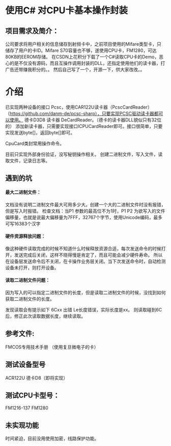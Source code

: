 
# 使用C# 对CPU卡基本操作封装

## 项目需求及简介：
公司要求将用户相关的信息储存到射频卡中，之前项目使用的Mifare类型卡，只储存了用户的卡ID。Mifare S70容量也不够，遂使用CPU卡，FM1280，可达80KB的EEROM存储。
在CSDN上花积分下载了一个C#读取CPU卡的Demo，恶心的是不仅没有源码，而且互操作调用封装的DLL，还指定使用他们的读卡器，打广告还带赚我积分的。。
然后自己写了一个，开源一下，供大家改改。。

# 介绍

已实现两种设备的接口
Pcsc，使用CAR122U读卡器（PcscCardReader）（https://github.com/danm-de/pcsc-sharp），只要实现PCSC驱动读卡器都可以使用。
德卡D3D8 读卡器 DeCardReader。（德卡的读卡器DLL貌似只有32位的）
添加新读卡器，只需要实现接口ICPUCardReader即可。接口很简单，只要实现发送byte[]，返回byte[]即可。

CpuCard类封常用操作命令。

目前只实现外部身份验证，没写秘钥操作相关。
创建二进制文件，写入文件，读取文件，记录日志等。


## 遇到的坑

#### 最大二进制文件：
文档没有说明二进制文件最大可用多少大。创建一个大的二进制文件时没有报错，但是写入时报错。
检查文档：当P1 参数的最高位不为1时，P1 P2 为欲写入的文件偏移量，也就是说最大偏移量为7FFF，32767个字节，使用Unicode编码，最多可写16383个汉字


#### 硬件资源释放问题：
像这种硬件读取完成的时候不知道什么时候释放资源合适，每次发送命令的时候打开，发送完成后关闭，这样不晓得慢是肯定了，而且可能会减少硬件寿命。
所以在设备层发送命令后不关闭，在卡操作业务层关闭。当下次发送命令时，自动检测设备未打开，则打开设备。

####  读取二进制文件问题：
因为写入的可以指定二进制文件的长度，但是读取二进制文件的时候，没找到如何获取二进制文件的长度。

发现读取会有提示如下
6Cxx 出错 Le长度错误，实际长度是xx。
则读取碰到6C后，修正此次读取数据长度，继续读取。



## 参考文件: 
 FMCOS专用技术手册 （使用复旦微电子的卡）


## 测试设备型号
ACR122U  德卡D8（即将实现）

## 测试CPU卡型号：
FM1216-137  FM1280

## 未实现功能
时间紧迫，目前没用使用加密，线路保护功能。

